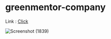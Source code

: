 # greenmentor-company
Link : <a href="https://greenmentorui.vercel.app/" > Click </a>


![Screenshot (1839)](https://github.com/mdfaizan973/greenmentor-company/assets/106812942/d7dfe0a1-bc90-4ff5-83f7-3f14631847b9)
